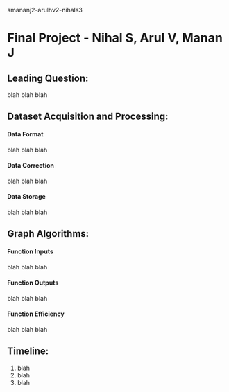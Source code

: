 smananj2-arulhv2-nihals3

# **Final Project - Nihal S, Arul V, Manan J**

## **Leading Question:**
blah blah blah

## **Dataset Acquisition and Processing:**
#### Data Format
blah blah blah

#### Data Correction
blah blah blah

#### Data Storage
blah blah blah

## **Graph Algorithms:**

#### Function Inputs
blah blah blah

#### Function Outputs
blah blah blah

#### Function Efficiency
blah blah blah

## **Timeline:**
1. blah
2. blah
3. blah